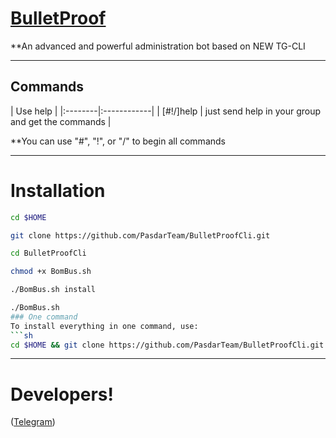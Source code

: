 # [BulletProof](https://telegram.me/BulletProofCH)

**An advanced and powerful administration bot based on NEW TG-CLI


* * *

## Commands

| Use help |
|:--------|:------------|
| [#!/]help | just send help in your group and get the commands |

**You can use "#", "!", or "/" to begin all commands

* * *

# Installation

```sh
cd $HOME

git clone https://github.com/PasdarTeam/BulletProofCli.git

cd BulletProofCli

chmod +x BomBus.sh

./BomBus.sh install

./BomBus.sh
### One command
To install everything in one command, use:
```sh
cd $HOME && git clone https://github.com/PasdarTeam/BulletProofCli.git && cd BulletProofCli && chmod +x BomBus.sh && ./BomBus.sh install && ./BomBus.sh
```

* * *


# Developers!

([Telegram](https://telegram.me/MrMahdi313))

